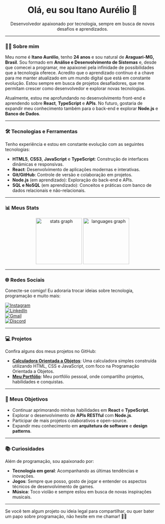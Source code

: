 <h1 align="center">Olá, eu sou Itano Aurélio 👋</h1>

<p align="center">Desenvolvedor apaixonado por tecnologia, sempre em busca de novos desafios e aprendizados.</p>

---

### 👨‍💻 Sobre mim

Meu nome é **Itano Aurélio**, tenho **24 anos** e sou natural de **Araguari-MG, Brasil**. Sou formado em **Análise e Desenvolvimento de Sistemas** e, desde que comecei a programar, me apaixonei pela infinidade de possibilidades que a tecnologia oferece. Acredito que o aprendizado contínuo é a chave para me manter atualizado em um mundo digital que está em constante evolução. Estou sempre em busca de projetos desafiadores, que me permitam crescer como desenvolvedor e explorar novas tecnologias.

Atualmente, estou me aprofundando no desenvolvimento front-end e aprendendo sobre **React**, **TypeScript** e **APIs**. No futuro, gostaria de expandir meu conhecimento também para o back-end e explorar **Node.js** e **Banco de Dados**.

---

### 🛠️ Tecnologias e Ferramentas

Tenho experiência e estou em constante evolução com as seguintes tecnologias:

- **HTML5**, **CSS3**, **JavaScript** e **TypeScript**: Construção de interfaces dinâmicas e responsivas.
- **React**: Desenvolvimento de aplicações modernas e interativas.
- **Git/GitHub**: Controle de versão e colaboração em projetos.
- **Node.js** (em aprendizado): Exploração do back-end e APIs.
- **SQL e NoSQL** (em aprendizado): Conceitos e práticas com banco de dados relacionais e não-relacionais.

---

### 📊 Meus Stats

<div align="center">
  <img src="https://github-readme-stats.vercel.app/api?username=Itano-Aurelio&hide_title=false&hide_rank=false&show_icons=true&include_all_commits=true&count_private=true&disable_animations=false&theme=github_dark&locale=en&hide_border=false" height="150" alt="stats graph"  />
  <img src="https://github-readme-stats.vercel.app/api/top-langs?username=Itano-Aurelio&locale=en&hide_title=false&layout=compact&card_width=320&langs_count=5&theme=github_dark&hide_border=false" height="150" alt="languages graph"  />
</div>

---

### 🌐 Redes Sociais

Conecte-se comigo! Eu adoraria trocar ideias sobre tecnologia, programação e muito mais:

[![Instagram](https://img.shields.io/static/v1?message=Instagram&logo=instagram&label=&color=E4405F&logoColor=white&labelColor=&style=for-the-badge)](https://www.instagram.com/itano.aurelio/)  
[![LinkedIn](https://img.shields.io/static/v1?message=LinkedIn&logo=linkedin&label=&color=0077B5&logoColor=white&labelColor=&style=for-the-badge)](https://www.linkedin.com/in/itanoaurelio/)  
[![Gmail](https://img.shields.io/static/v1?message=Gmail&logo=gmail&label=&color=D14836&logoColor=white&labelColor=&style=for-the-badge)](mailto:itano.aurelio2@gmail.com)  
[![Discord](https://img.shields.io/static/v1?message=Discord&logo=discord&label=&color=7289DA&logoColor=white&labelColor=&style=for-the-badge)](https://discord.com/users/264430503715799041)

---

### 💻 Projetos

Confira alguns dos meus projetos no GitHub:

- [**Calculadora Orientada a Objetos**](https://github.com/Itano-Aurelio/calculadora-poo): Uma calculadora simples construída utilizando HTML, CSS e JavaScript, com foco na Programação Orientada a Objetos.
- [**Meu Portfólio**](https://github.com/Itano-Aurelio/portfolio): Meu portfólio pessoal, onde compartilho projetos, habilidades e conquistas.

---

### 🎯 Meus Objetivos

- Continuar aprimorando minhas habilidades em **React** e **TypeScript**.
- Explorar o desenvolvimento de **APIs RESTful** com **Node.js**.
- Participar de mais projetos colaborativos e open-source.
- Expandir meu conhecimento em **arquitetura de software** e **design patterns**.

---

### 📚 Curiosidades

Além de programação, sou apaixonado por:

- **Tecnologia em geral**: Acompanhando as últimas tendências e inovações.
- **Jogos**: Sempre que posso, gosto de jogar e entender os aspectos técnicos de desenvolvimento de games.
- **Música**: Toco violão e sempre estou em busca de novas inspirações musicais.

---

Se você tem algum projeto ou ideia legal para compartilhar, ou quer bater um papo sobre programação, não hesite em me chamar! 🤖✨
